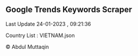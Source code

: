 

## Google Trends Keywords Scraper 
 
Last Update 24-01-2023 , 09:21:36

Country List :
VIETNAM.json



© Abdul Muttaqin 
